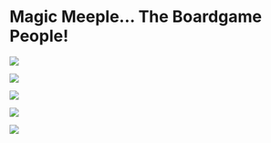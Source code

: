 # Magic Meeple... The Boardgame People!

<a href="https://magicmeeple.pledgemanager.com/projects/overworld-16-bit-tile-placement-and-exploration-bo/participate/">![](https://magicmeeplegames.com/wp-content/uploads/2017/12/LastChance-1.png)</a>

![](https://magicmeeplegames.com/wp-content/uploads/2017/12/ProgressBar_IncomingTransmission.jpg)

<a href="https://magicmeeple.pledgemanager.com/projects/overworld-16-bit-tile-placement-and-exploration-bo/participate/">![](https://magicmeeplegames.com/wp-content/uploads/2017/12/ProgressBar_Overworld-1.jpg)</a>

<a href="https://magicmeeplegames.com/shop/">![](https://magicmeeplegames.com/wp-content/uploads/2017/12/ProgressBar_FoE.jpg)</a>

<a href="https://magicmeeplegames.com/shop/">![](https://magicmeeplegames.com/wp-content/uploads/2015/03/ProgressBar_DRV.jpg)</a>
